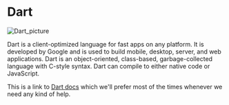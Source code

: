 # Dart

![Dart_picture](https://miro.medium.com/max/875/0*nsbIYn7PGj9YK3dB)

Dart is a client-optimized language for fast apps on any platform. It is developed by Google and is used to build mobile, desktop, server, and web applications. Dart is an object-oriented, class-based, garbage-collected language with C-style syntax. Dart can compile to either native code or JavaScript.

This is a link to [Dart docs](https://dart.dev/guides/language/effective-dart) which we'll prefer most of the times whenever we need any kind of help.

